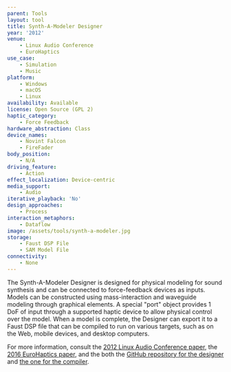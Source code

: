 ```yaml
---
parent: Tools
layout: tool
title: Synth-A-Modeler Designer
year: '2012'
venue:
    - Linux Audio Conference
    - EuroHaptics
use_case:
    - Simulation
    - Music
platform:
    - Windows
    - macOS
    - Linux
availability: Available
license: Open Source (GPL 2)
haptic_category:
    - Force Feedback
hardware_abstraction: Class
device_names:
    - Novint Falcon
    - FireFader
body_position:
    - N/A
driving_feature:
    - Action
effect_localization: Device-centric
media_support:
    - Audio
iterative_playback: 'No'
design_approaches:
    - Process
interaction_metaphors:
    - Dataflow
image: /assets/tools/synth-a-modeler.jpg
storage:
    - Faust DSP File
    - SAM Model File
connectivity:
    - None
---
```

The Synth-A-Modeler Designer is designed for physical modeling for sound synthesis and can be connected to force-feedback devices as inputs.
Models can be constructed using mass-interaction and waveguide modeling through graphical elements.
A special "port" object provides 1 DoF of input through a supported haptic device to allow physical control over the model.
When a model is complete, the Designer can export it to a Faust DSP file that can be compiled to run on various targets, such as on the Web, mobile devices, and desktop computers.

For more information, consult the [2012 Linux Audio Conference paper](https://hal.archives-ouvertes.fr/hal-03162970),
the [2016 EuroHaptics paper](https://doi.org/10.1007/978-3-319-42324-1_48),
and the both the [GitHub repository for the designer](https://github.com/ptrv/SaM-Designer) and [the one for the compiler](https://github.com/eberdahl/SaM).
